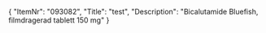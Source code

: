 {
  "ItemNr": "093082",
  "Title": "test",
  "Description": "Bicalutamide Bluefish, filmdragerad tablett 150 mg"
}